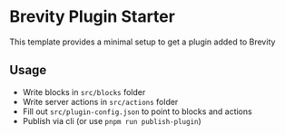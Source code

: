 # Brevity Plugin Starter

This template provides a minimal setup to get a plugin added to Brevity

## Usage

- Write blocks in `src/blocks` folder
- Write server actions in `src/actions` folder
- Fill out `src/plugin-config.json` to point to blocks and actions
- Publish via cli (or use `pnpm run publish-plugin`)
